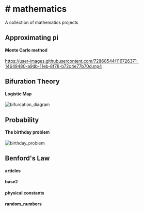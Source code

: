 # # mathematics
A collection of mathematics projects


## Approximating pi
#### Monte Carlo method
https://user-images.githubusercontent.com/72868544/116726371-14649480-a9db-11eb-8f78-b72c4e77b70d.mp4


## Bifuration Theory
#### Logistic Map
![bifurcation_diagram](https://user-images.githubusercontent.com/72868544/116638385-281de580-a95e-11eb-918c-f6767ee3a5db.png)


## Probability
#### The birthday problem
![birthday_problem](https://user-images.githubusercontent.com/72868544/116638406-2bb16c80-a95e-11eb-94d4-a3d4269a15cf.jpg)


## Benford's Law
#### articles
#### base2
#### physical constants
#### random_numbers
